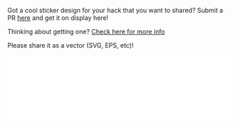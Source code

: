 Got a cool sticker design for your hack that you want to shared? Submit a PR [here](https://github.com/Hackathons-UK/hexbin) and get it on display here!

Thinking about getting one? [Check here for more info](/organise/before/stash_and_swag)

Please share it as a vector (SVG, EPS, etc)!
<style>
#stickerframe {
    width: 100%;
    min-width: 100%;
    position: relative;
}
</style>

<iframe src="/art/hexbin/stickers.html" frameborder="0" id="stickerframe" scrolling="no" style="border: none; width: 100%" ></iframe>

<script type="text/javascript" src="https://cdnjs.cloudflare.com/ajax/libs/iframe-resizer/4.2.8/iframeResizer.min.js"></script>

<script>

    console.log("test1")

    var loadHexes = function() {

		console.log("test2")

		var stickerFrame = document.getElementById("stickerframe");
		
		var onStickerFrameLoad = function() {

			console.log("test3")

			stickerFrame.removeEventListener("load", onStickerFrameLoad);

			iFrameResize({heightCalculationMethod: "lowestElement"});
			stickerFrame.contentWindow.location.reload();
		};

    	stickerFrame.addEventListener("load", onStickerFrameLoad);

	}

    if(document.readyState === "complete") {
    	loadHexes()
	} else {
		document.addEventListener("DOMContentLoaded", loadHexes);
	}

	

</script>
